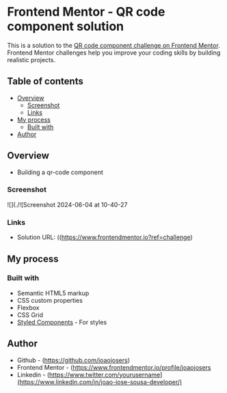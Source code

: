 # Frontend Mentor - QR code component solution

This is a solution to the [QR code component challenge on Frontend Mentor](https://www.frontendmentor.io/challenges/qr-code-component-iux_sIO_H). Frontend Mentor challenges help you improve your coding skills by building realistic projects. 

## Table of contents

- [Overview](#overview)
  - [Screenshot](#screenshot)
  - [Links](#links)
- [My process](#my-process)
  - [Built with](#built-with)
- [Author](#author)


## Overview
- Building a qr-code component

### Screenshot

![](./![Screenshot 2024-06-04 at 10-40-27 


### Links

- Solution URL: ((https://www.frontendmentor.io?ref=challenge)


## My process

### Built with

- Semantic HTML5 markup
- CSS custom properties
- Flexbox
- CSS Grid
- [Styled Components](https://styled-components.com/) - For styles


## Author

- Github - (https://github.com/joaojosers)
- Frontend Mentor - (https://www.frontendmentor.io/profile/joaojosers
- Linkedin - (https://www.twitter.com/yourusername](https://www.linkedin.com/in/joao-jose-sousa-developer/)


